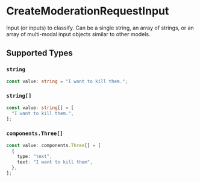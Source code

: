 # CreateModerationRequestInput

Input (or inputs) to classify. Can be a single string, an array of strings, or
an array of multi-modal input objects similar to other models.



## Supported Types

### `string`

```typescript
const value: string = "I want to kill them.";
```

### `string[]`

```typescript
const value: string[] = [
  "I want to kill them.",
];
```

### `components.Three[]`

```typescript
const value: components.Three[] = [
  {
    type: "text",
    text: "I want to kill them",
  },
];
```

